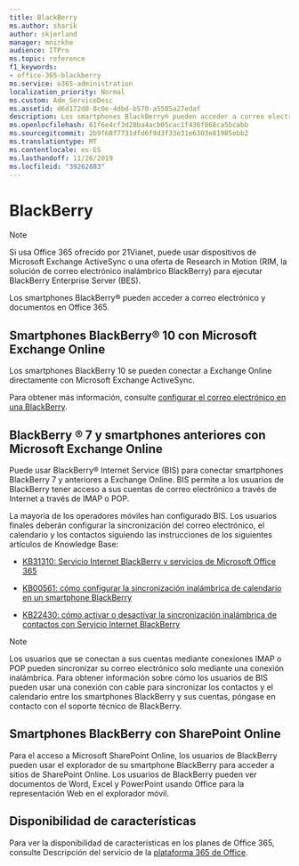 ```yaml
---
title: BlackBerry
ms.author: sharik
author: skjerland
manager: mnirkhe
audience: ITPro
ms.topic: reference
f1_keywords:
- office-365-blackberry
ms.service: o365-administration
localization_priority: Normal
ms.custom: Adm_ServiceDesc
ms.assetid: d6d172d8-8c0e-4dbd-b570-a5585a27edaf
description: Los smartphones BlackBerry® pueden acceder a correo electrónico y documentos en Office 365.
ms.openlocfilehash: 61f6e4cf3d28ba4acb05cac1f436f868ca5bcabb
ms.sourcegitcommit: 2b9f68f7731dfd6f9d3f33e31e6303e81985ebb2
ms.translationtype: MT
ms.contentlocale: es-ES
ms.lasthandoff: 11/26/2019
ms.locfileid: "39262883"
---
```

# <a name="blackberry"></a>BlackBerry

> [!NOTE]
> Si usa Office 365 ofrecido por 21Vianet, puede usar dispositivos de Microsoft Exchange ActiveSync o una oferta de Research in Motion (RIM, la solución de correo electrónico inalámbrico BlackBerry) para ejecutar BlackBerry Enterprise Server (BES). 
  
Los smartphones BlackBerry® pueden acceder a correo electrónico y documentos en Office 365.
  
## <a name="blackberry-10-smartphones-with-microsoft-exchange-online"></a>Smartphones BlackBerry® 10 con Microsoft Exchange Online

Los smartphones BlackBerry 10 se pueden conectar a Exchange Online directamente con Microsoft Exchange ActiveSync.
  
Para obtener más información, consulte [configurar el correo electrónico en una BlackBerry](https://go.microsoft.com/fwlink/?linkid=863394).
  
## <a name="blackberry-7-and-earlier-smartphones-with-microsoft-exchange-online"></a>BlackBerry ® 7 y smartphones anteriores con Microsoft Exchange Online

Puede usar BlackBerry® Internet Service (BIS) para conectar smartphones BlackBerry 7 y anteriores a Exchange Online. BIS permite a los usuarios de BlackBerry tener acceso a sus cuentas de correo electrónico a través de Internet a través de IMAP o POP.
  
La mayoría de los operadores móviles han configurado BIS. Los usuarios finales deberán configurar la sincronización del correo electrónico, el calendario y los contactos siguiendo las instrucciones de los siguientes artículos de Knowledge Base:
  
- [KB31310: Servicio Internet BlackBerry y servicios de Microsoft Office 365](https://go.microsoft.com/fwlink/?LinkID=826158&amp;clcid=0x409)
    
- [KB00561: cómo configurar la sincronización inalámbrica de calendario en un smartphone BlackBerry](https://go.microsoft.com/fwlink/?LinkID=826160&amp;clcid=0x409)
    
- [KB22430: cómo activar o desactivar la sincronización inalámbrica de contactos con Servicio Internet BlackBerry](https://go.microsoft.com/fwlink/?LinkID=826161&amp;clcid=0x409)
    
> [!NOTE]
> Los usuarios que se conectan a sus cuentas mediante conexiones IMAP o POP pueden sincronizar su correo electrónico solo mediante una conexión inalámbrica. Para obtener información sobre cómo los usuarios de BIS pueden usar una conexión con cable para sincronizar los contactos y el calendario entre los smartphones BlackBerry y sus cuentas, póngase en contacto con el soporte técnico de BlackBerry. 
  
## <a name="blackberry-smartphones-with-sharepoint-online"></a>Smartphones BlackBerry con SharePoint Online

Para el acceso a Microsoft SharePoint Online, los usuarios de BlackBerry pueden usar el explorador de su smartphone BlackBerry para acceder a sitios de SharePoint Online. Los usuarios de BlackBerry pueden ver documentos de Word, Excel y PowerPoint usando Office para la representación Web en el explorador móvil.
  
## <a name="feature-availability"></a>Disponibilidad de características

Para ver la disponibilidad de características en los planes de Office 365, consulte Descripción del servicio de la [plataforma 365 de Office](office-365-platform-service-description.md).
  